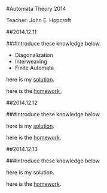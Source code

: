 #Automata Theory 2014

Teacher: John E. Hopcroft

##2014.12.11

###Introduce these knowledge below.

* Diagonalization
* Interweaving
* Finite Automata

here is my <a href = "./homework1.pdf">solution</a>.

here is the <a href="http://zhiyuan.sjtu.edu.cn/file/course/20141211160106_homework1.pdf">homework </a>.

##2014.12.12

###Introduce these knowledge below


here is my <a href = "./homework2.pdf">solution</a>.

here is the <a href = "http://zhiyuan.sjtu.edu.cn/file/course/20141212154152_homework2.pdf">homework</a>.

##2014.12.13

###Introduce these knowledge below

here is my solution.

here is the <a href = "./hw3.pdf">homework</a>.